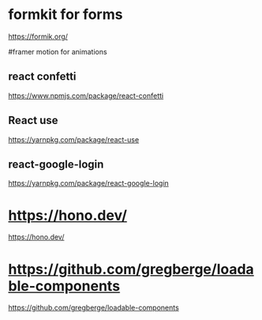 # formkit for forms 
https://formik.org/

#framer motion for animations 

## react confetti
https://www.npmjs.com/package/react-confetti 

## React use 
https://yarnpkg.com/package/react-use

## react-google-login
https://yarnpkg.com/package/react-google-login

# https://hono.dev/
<!-- is a small, simple, and ultrafast web framework for the Edge. It works on Cloudflare Workers, Fastly Compute@Edge, Deno, Bun, Vercel, Lagon, Node.js, and others. Fast, but not only fast. -->
https://hono.dev/

# https://github.com/gregberge/loadable-components
https://github.com/gregberge/loadable-components

<!--  -->